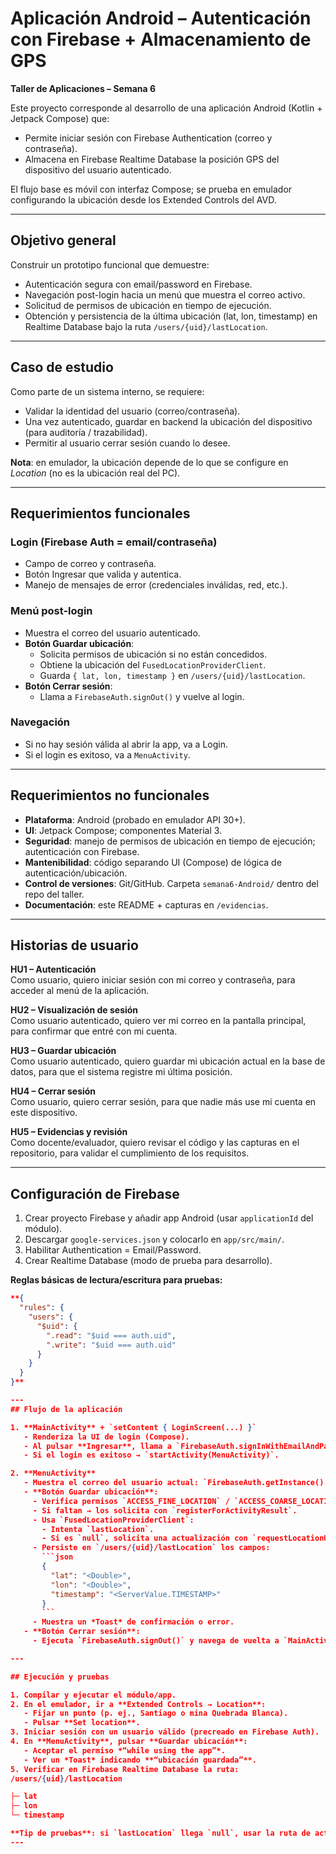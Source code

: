 # Aplicación Android – Autenticación con Firebase + Almacenamiento de GPS  
**Taller de Aplicaciones – Semana 6**

Este proyecto corresponde al desarrollo de una aplicación Android (Kotlin + Jetpack Compose) que:  
- Permite iniciar sesión con Firebase Authentication (correo y contraseña).  
- Almacena en Firebase Realtime Database la posición GPS del dispositivo del usuario autenticado.  

El flujo base es móvil con interfaz Compose; se prueba en emulador configurando la ubicación desde los Extended Controls del AVD.  

---

## Objetivo general
Construir un prototipo funcional que demuestre:  
- Autenticación segura con email/password en Firebase.  
- Navegación post-login hacia un menú que muestra el correo activo.  
- Solicitud de permisos de ubicación en tiempo de ejecución.  
- Obtención y persistencia de la última ubicación (lat, lon, timestamp) en Realtime Database bajo la ruta `/users/{uid}/lastLocation`.  

---

## Caso de estudio
Como parte de un sistema interno, se requiere:  
- Validar la identidad del usuario (correo/contraseña).  
- Una vez autenticado, guardar en backend la ubicación del dispositivo (para auditoría / trazabilidad).  
- Permitir al usuario cerrar sesión cuando lo desee.  

**Nota**: en emulador, la ubicación depende de lo que se configure en *Location* (no es la ubicación real del PC).  

---

## Requerimientos funcionales

### Login (Firebase Auth = email/contraseña)
- Campo de correo y contraseña.  
- Botón Ingresar que valida y autentica.  
- Manejo de mensajes de error (credenciales inválidas, red, etc.).  

### Menú post-login
- Muestra el correo del usuario autenticado.  
- **Botón Guardar ubicación**:  
  - Solicita permisos de ubicación si no están concedidos.  
  - Obtiene la ubicación del `FusedLocationProviderClient`.  
  - Guarda `{ lat, lon, timestamp }` en `/users/{uid}/lastLocation`.  
- **Botón Cerrar sesión**:  
  - Llama a `FirebaseAuth.signOut()` y vuelve al login.  

### Navegación
- Si no hay sesión válida al abrir la app, va a Login.  
- Si el login es exitoso, va a `MenuActivity`.  

---

## Requerimientos no funcionales
- **Plataforma**: Android (probado en emulador API 30+).  
- **UI**: Jetpack Compose; componentes Material 3.  
- **Seguridad**: manejo de permisos de ubicación en tiempo de ejecución; autenticación con Firebase.  
- **Mantenibilidad**: código separando UI (Compose) de lógica de autenticación/ubicación.  
- **Control de versiones**: Git/GitHub. Carpeta `semana6-Android/` dentro del repo del taller.  
- **Documentación**: este README + capturas en `/evidencias`.  

---

## Historias de usuario

**HU1 – Autenticación**  
Como usuario, quiero iniciar sesión con mi correo y contraseña, para acceder al menú de la aplicación.  

**HU2 – Visualización de sesión**  
Como usuario autenticado, quiero ver mi correo en la pantalla principal, para confirmar que entré con mi cuenta.  

**HU3 – Guardar ubicación**  
Como usuario autenticado, quiero guardar mi ubicación actual en la base de datos, para que el sistema registre mi última posición.  

**HU4 – Cerrar sesión**  
Como usuario, quiero cerrar sesión, para que nadie más use mi cuenta en este dispositivo.  

**HU5 – Evidencias y revisión**  
Como docente/evaluador, quiero revisar el código y las capturas en el repositorio, para validar el cumplimiento de los requisitos.  

---

## Configuración de Firebase
1. Crear proyecto Firebase y añadir app Android (usar `applicationId` del módulo).  
2. Descargar `google-services.json` y colocarlo en `app/src/main/`.  
3. Habilitar Authentication = Email/Password.  
4. Crear Realtime Database (modo de prueba para desarrollo).  

**Reglas básicas de lectura/escritura para pruebas:**

```json
**{
  "rules": {
    "users": {
      "$uid": {
        ".read": "$uid === auth.uid",
        ".write": "$uid === auth.uid"
      }
    }
  }
}**

---
## Flujo de la aplicación

1. **MainActivity** + `setContent { LoginScreen(...) }`
   - Renderiza la UI de login (Compose).
   - Al pulsar **Ingresar**, llama a `FirebaseAuth.signInWithEmailAndPassword`.
   - Si el login es exitoso → `startActivity(MenuActivity)`.

2. **MenuActivity**
   - Muestra el correo del usuario actual: `FirebaseAuth.getInstance().currentUser?.email`.
   - **Botón Guardar ubicación**:
     - Verifica permisos `ACCESS_FINE_LOCATION` / `ACCESS_COARSE_LOCATION`.
     - Si faltan → los solicita con `registerForActivityResult`.
     - Usa `FusedLocationProviderClient`:
       - Intenta `lastLocation`.
       - Si es `null`, solicita una actualización con `requestLocationUpdates(PRIORITY_HIGH_ACCURACY)` y toma la primera lectura.
     - Persiste en `/users/{uid}/lastLocation` los campos:
       ```json
       {
         "lat": "<Double>",
         "lon": "<Double>",
         "timestamp": "<ServerValue.TIMESTAMP>"
       }
       ```
     - Muestra un *Toast* de confirmación o error.
   - **Botón Cerrar sesión**:
     - Ejecuta `FirebaseAuth.signOut()` y navega de vuelta a `MainActivity`.

---

## Ejecución y pruebas

1. Compilar y ejecutar el módulo/app.
2. En el emulador, ir a **Extended Controls → Location**:
   - Fijar un punto (p. ej., Santiago o mina Quebrada Blanca).
   - Pulsar **Set location**.
3. Iniciar sesión con un usuario válido (precreado en Firebase Auth).
4. En **MenuActivity**, pulsar **Guardar ubicación**:
   - Aceptar el permiso *“while using the app”*.
   - Ver un *Toast* indicando **“ubicación guardada”**.
5. Verificar en Firebase Realtime Database la ruta:
/users/{uid}/lastLocation

├─ lat
├─ lon
└─ timestamp

**Tip de pruebas**: si `lastLocation` llega `null`, usar la ruta de actualización (el código contempla *fallback* con `requestLocationUpdates`).
---


